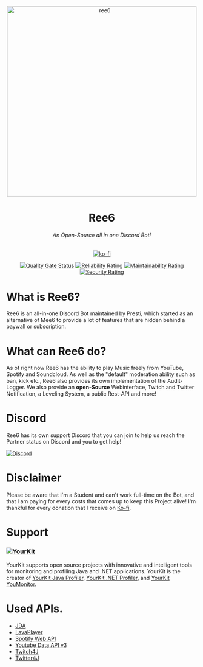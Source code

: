 <div align="center">
<img src="https://ree6.de/img/ree6.png" style="height: 500px;align: center;" alt="ree6"/>

# Ree6
###### An Open-Source all in one Discord Bot! 
  
[![ko-fi](https://ko-fi.com/img/githubbutton_sm.svg)](https://ko-fi.com/T6T4AC652)
  
  [![Quality Gate Status](https://sonarcloud.io/api/project_badges/measure?project=DxsSucuk_Ree6&metric=alert_status)](https://sonarcloud.io/summary/new_code?id=DxsSucuk_Ree6) [![Reliability Rating](https://sonarcloud.io/api/project_badges/measure?project=DxsSucuk_Ree6&metric=reliability_rating)](https://sonarcloud.io/summary/new_code?id=DxsSucuk_Ree6) [![Maintainability Rating](https://sonarcloud.io/api/project_badges/measure?project=DxsSucuk_Ree6&metric=sqale_rating)](https://sonarcloud.io/summary/new_code?id=DxsSucuk_Ree6) [![Security Rating](https://sonarcloud.io/api/project_badges/measure?project=DxsSucuk_Ree6&metric=security_rating)](https://sonarcloud.io/summary/new_code?id=DxsSucuk_Ree6)
</div>
  
# What is Ree6?
Ree6 is an all-in-one Discord Bot maintained by Presti, which started as an alternative of Mee6 to provide a lot of features that are hidden behind a paywall or subscription.

# What can Ree6 do?
As of right now Ree6 has the ability to play Music freely from YouTube, Spotify and Soundcloud.
As well as the "default" moderation ability such as ban, kick etc., Ree6 also provides its own implementation of the Audit-Logger.
We also provide an **open-Source** Webinterface, Twitch and Twitter Notification, a Leveling System, a public Rest-API and more!

# Discord
Ree6 has its own support Discord that you can join to help us reach the Partner status on Discord and you to get help!

[![Discord](https://img.shields.io/discord/805149057004732457?logo=discord&style=for-the-badge)](https://support.ree6.de)

# Disclaimer
Please be aware that I'm a Student and can't work full-time on the Bot, and that I am paying for every costs that comes up to keep this Project alive! I'm thankful for every donation that I receive on [Ko-fi](https://ko-fi.com/presti).

# Support

### [![YourKit](https://www.yourkit.com/images/yklogo.png)](https://www.yourkit.com)
YourKit supports open source projects with innovative and intelligent tools
for monitoring and profiling Java and .NET applications.
YourKit is the creator of <a href="https://www.yourkit.com/java/profiler/">YourKit Java Profiler</a>,
<a href="https://www.yourkit.com/.net/profiler/">YourKit .NET Profiler</a>,
and <a href="https://www.yourkit.com/youmonitor/">YourKit YouMonitor</a>.

# Used APIs.
- [JDA](https://github.com/DV8FromTheWorld/JDA)
- [LavaPlayer](https://github.com/sedmelluq/lavaplayer)
- [Spotify Web API](https://github.com/thelinmichael/spotify-web-api-java)
- [Youtube Data API v3](https://github.com/googleapis/google-api-java-client-services/tree/master/clients/google-api-services-youtube/v3)
- [Twitch4J](https://github.com/twitch4j/twitch4j)
- [Twitter4J](https://github.com/Twitter4J/Twitter4J)
